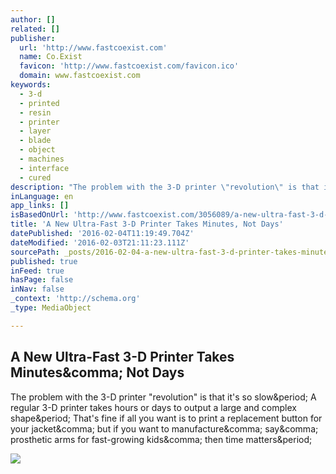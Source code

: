 ```yaml
---
author: []
related: []
publisher:
  url: 'http://www.fastcoexist.com'
  name: Co.Exist
  favicon: 'http://www.fastcoexist.com/favicon.ico'
  domain: www.fastcoexist.com
keywords:
  - 3-d
  - printed
  - resin
  - printer
  - layer
  - blade
  - object
  - machines
  - interface
  - cured
description: "The problem with the 3-D printer \"revolution\" is that it's so slow. A regular 3-D printer takes hours or days to output a large and complex shape. That's fine if all you want is to print a replacement button for your jacket, but if you want to manufacture, say, prosthetic arms for fast-growing kids, then time matters."
inLanguage: en
app_links: []
isBasedOnUrl: 'http://www.fastcoexist.com/3056089/a-new-ultra-fast-3-d-printer-takes-minutes-not-days?partner=socialflow&utm_content=buffer3b0b2&utm_medium=social&utm_source=twitter.com&utm_campaign=buffer'
title: 'A New Ultra-Fast 3-D Printer Takes Minutes, Not Days'
datePublished: '2016-02-04T11:19:49.704Z'
dateModified: '2016-02-03T21:11:23.111Z'
sourcePath: _posts/2016-02-04-a-new-ultra-fast-3-d-printer-takes-minutes-not-days.md
published: true
inFeed: true
hasPage: false
inNav: false
_context: 'http://schema.org'
_type: MediaObject

---
```

<article style=""><h1>A New Ultra-Fast 3-D Printer Takes Minutes&amp;comma; Not Days</h1><p>The problem with the 3-D printer "revolution" is that it's so slow&amp;period; A regular 3-D printer takes hours or days to output a large and complex shape&amp;period; That's fine if all you want is to print a replacement button for your jacket&amp;comma; but if you want to manufacture&amp;comma; say&amp;comma; prosthetic arms for fast-growing kids&amp;comma; then time matters&amp;period;</p><img src="http://f.fastcompany.net/multisite_files/fastcompany/imagecache/620x350/poster/2016/02/3056089-poster-p-1-ultra-fast-3-d-printer-takes-minutes-not-days.jpg" /></article>